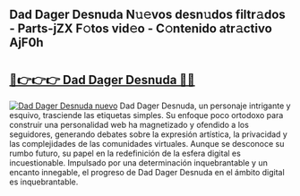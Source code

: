 ## Dad Dager Desnuda N𝚞𝚎vos desn𝚞dos filtr𝚊dos - Parts-jZX F𝚘tos vid𝚎o - C𝚘ntenido atr𝚊ctivo AjF0h

# <h2><a href="http://mbavm3c.tromn.icu/?c=Dad+Dager+Desnuda">🔗👉👉👉 Dad Dager Desnuda 🔗🔗</a></h2>

[![Dad Dager Desnuda nuevo](https://i.imgur.com/pEAQMta.gif)](http://mbavm3c.tromn.icu/?c=Dad+Dager+Desnuda)
Dad Dager Desnuda, un personaje intrigante y esquivo, trasciende las etiquetas simples. Su enfoque poco ortodoxo para construir una personalidad web ha magnetizado y ofendido a los seguidores, generando debates sobre la expresión artística, la privacidad y las complejidades de las comunidades virtuales. Aunque se desconoce su rumbo futuro, su papel en la redefinición de la esfera digital es incuestionable. Impulsado por una determinación inquebrantable y un encanto innegable, el progreso de Dad Dager Desnuda en el ámbito digital es inquebrantable.
